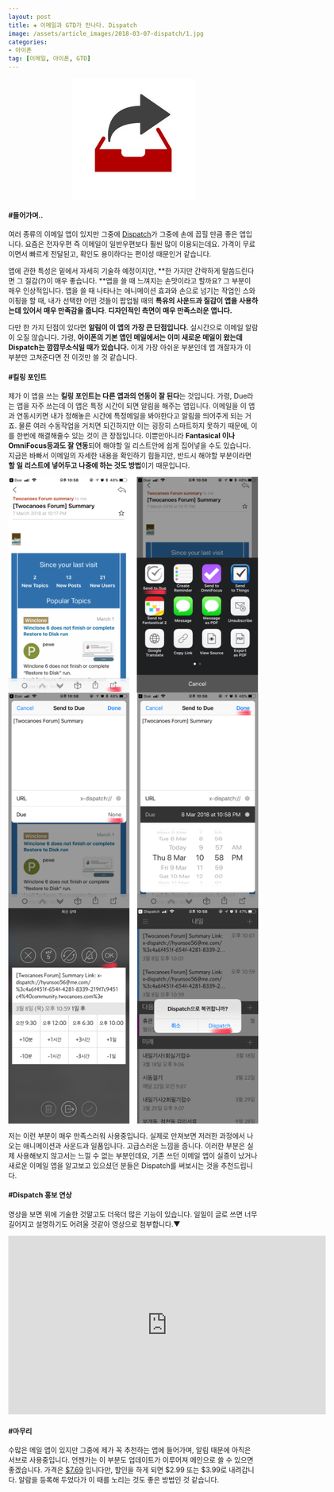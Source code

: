 ```yaml
---  
layout: post  
title: ✚ 이메일과 GTD가 만나다. Dispatch
image: /assets/article_images/2018-03-07-dispatch/1.jpg
categories:
- 아이폰
tag: [이메일, 아이폰, GTD]
---  
```

<div class="markdown-image">
<p style="text-align: center;">
<img src="/assets/article_images/2018-03-07-dispatch/1.jpg" alt="" align="middle"/></p></div>

#### #들어가며..
<p class="drop-korean">
여러 종류의 이메일 앱이 있지만 그중에 <a href="hhttps://itunes.apple.com/kr/app/dispatch-email-meets-gtd/id642022747?mt=8"> Dispatch</a>가 그중에 손에 꼽힐 만큼 좋은 앱입니다. 요즘은 전자우편 즉 이메일이 일반우편보다 훨씬 많이 이용되는데요. 가격이 무료이면서 빠르게 전달된고, 확인도 용이하다는 편이성 때문인거 같습니다. </p>

앱에 관한 특성은 밑에서 자세히 기술하 예정이지만, **한 가지만 간략하게 말씀드린다면 그 질감(?)이 매우 좋습니다. **앱을 쓸 때 느껴지는 손맛이라고 할까요? 그 부분이 매우 인상적입니다. 앱을 쓸 때 나타나는 애니메이션 효과와 손으로 넘기는 작업인 스와이핑을 할 때, 내가 선택한 어떤 것들이 팝업될 때의 **특유의 사운드과 질감이 앱을 사용하는데 있어서 매우 만족감을 줍니다**. **디자인적인 측면이 매우 만족스러운 앱니다.**

다만 한 가지 단점이 있다면 **알림이 이 앱의 가장 큰 단점입니다.** 실시간으로 이메일 알람이 오질 않습니다. 가령, **아이폰의 기본 앱인 메일에서는 이미 새로운 메일이 왔는데 Dispatch는 깜깜무소식일 때가 있습니다.** 이게 가장 아쉬운 부분인데 앱 개잘자가 이 부분만 고쳐준다면 전 이것만 쓸 것 같습니다.

#### #킬링 포인트
제가 이 앱을 쓰는 **킬링 포인트는 다른 앱과의 연동이 잘 된다**는 것입니다. 가령, Due라는 앱을 자주 쓰는데 이 앱은 특정 시간이 되면 알림을 해주는 앱입니다. 이메일을 이 앱과 연동시키면 내가 정해놓은 시간에 특정메일을 봐야한다고 알림을 띄어주게 되는 거죠. 물론 여러 수동작업을 거치면 되긴하지만 이는 굉장히 스마트하지 못하기 때문에, 이를 한번에 해결해줄수 있는 것이 큰 장점입니다. 이뿐만아니라 **Fantasical 이나 OmniFocus등과도 잘 연동**되어 해야할 일 리스트안에 쉽게 집어넣을 수도 있습니다. 지금은 바빠서 이메일의 자세한 내용을 확인하기 힘들지만, 반드시 해야할 부분이라면 **할 일 리스트에 넣어두고 나중에 하는 것도 방법**이기 때문입니다.
<div class="markdown-image">
<img src="/assets/article_images/2018-03-07-dispatch/12.png" alt="" align="middle"/></div>
<div class="markdown-image">
<img src="/assets/article_images/2018-03-07-dispatch/34.png" alt="" align="middle"/></div>
<div class="markdown-image">
<img src="/assets/article_images/2018-03-07-dispatch/56.png" alt="" align="middle"/></div>

저는 이런 부분이 매우 만족스러워 사용중입니다. 실제로 만져보면 저러한 과정에서 나오는 애니메이션과 사운드과 일품입니다. 고급스러운 느낌을 줍니다. 이러한 부분은 실제 사용해보지 않고서는 느낄 수 없는 부분인데요, 기존 쓰던 이메일 앱이 실증이 났거나 새로운 이메일 앱을 알고보고 있으셨던 분들은 Dispatch를 써보시는 것을 추천드립니다.

#### #Dispatch 홍보 연상
영상을 보면 위에 기술한 것말고도 더욱더 많은 기능이 있습니다. 일일이 글로 쓰면 너무 길어지고 설명하기도 어려울 것같아 영상으로 첨부합니다.▼
<iframe width="640" height="360" src="https://www.youtube.com/embed/gdBScabn2PU" frameborder="0" allowfullscreen></iframe>

#### #마무리
수많은 메일 앱이 있지만 그중에 제가 꼭 추천하는 앱에 들어가며, 알림 때문에 아직은 서브로 사용중입니다. 언젠가는 이 부분도 업데이트가 이루어져 메인으로 쓸 수 있으면 좋겠습니다.
가격은 [$7.69](https://itunes.apple.com/kr/app/dispatch-email-meets-gtd/id642022747?mt=8) 입니다만, 할인을 하게 되면 $2.99 또는 $3.99로 내려갑니다. 알람을 등록해 두었다가 이 때를 노리는 것도 좋은 방법인 것 같습니다.
